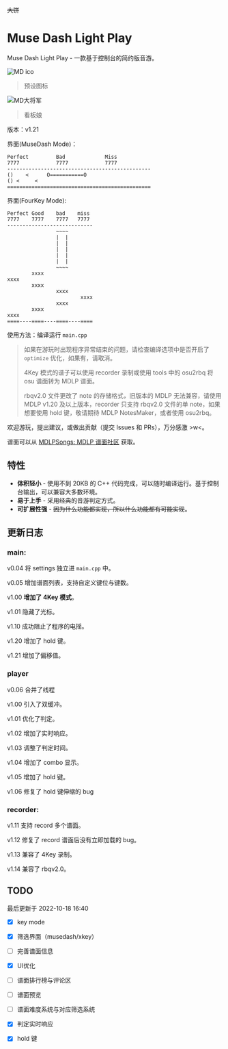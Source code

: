 ~~大饼~~

# Muse Dash Light Play

Muse Dash Light Play - 一款基于控制台的简约版音游。

![MD ico](https://user-images.githubusercontent.com/76830236/199634530-150db221-c00c-44d2-aaeb-b91aff1a224a.png)
> 预设图标

![MD大将军](https://user-images.githubusercontent.com/76830236/199501604-e8a50262-e669-4365-8b7a-555c6e44179e.png)
> 看板娘

版本：v1.21

界面(MuseDash Mode)：

```
Perfect         Bad             Miss
7777            7777            7777
-----------------------------------------------
()    <      O===========O
() <     <
===============================================
```

界面(FourKey Mode):

```
Perfect Good    bad    miss
7777    7777    7777   7777
----------------------------
                ~~~~
                |  |
                |  |
                |  |
                |  |
                |  | 
                ~~~~
        xxxx
xxxx
        xxxx
                xxxx
                        xxxx
                xxxx
        xxxx
xxxx
====----====----====----====
```

使用方法：编译运行 `main.cpp`

> 如果在游玩时出现程序异常结束的问题，请检查编译选项中是否开启了 `optimize` 优化，如果有，请取消。
>
> 4Key 模式的谱子可以使用 recorder 录制或使用 tools 中的 osu2rbq 将 osu 谱面转为 MDLP 谱面。
>
> rbqv2.0 文件更改了 note 的存储格式，旧版本的 MDLP 无法兼容，请使用 MDLP v1.20 及以上版本，recorder 只支持 rbqv2.0 文件的单 note，如果想要使用 hold 键，敬请期待 MDLP NotesMaker，或者使用 osu2rbq。

欢迎游玩，提出建议，或做出贡献（提交 Issues 和 PRs），万分感激 >w<。

谱面可以从 [MDLPSongs: MDLP 谱面社区](https://github.com/qingchenling/MDLPSongs) 获取。

## 特性

- **体积轻小** - 使用不到 20KB 的 C++ 代码完成，可以随时编译运行。基于控制台输出，可以兼容大多数环境。
- **易于上手** - 采用经典的音游判定方式。
- **可扩展性强** - ~~因为什么功能都实现，所以什么功能都有可能实现~~。

## 更新日志

### main:
v0.04 将 settings 独立进 `main.cpp` 中。

v0.05 增加谱面列表，支持自定义键位与键数。

v1.00 **增加了 4Key 模式**。

v1.01 隐藏了光标。

v1.10 成功阻止了程序的电摇。

v1.20 增加了 hold 键。

v1.21 增加了偏移值。

### player

v0.06 合并了线程

v1.00 引入了双缓冲。

v1.01 优化了判定。

v1.02 增加了实时响应。

v1.03 调整了判定时间。

v1.04 增加了 combo 显示。

v1.05 增加了 hold 键。

v1.06 修复了 hold 键伸缩的 bug

### recorder:

v1.11 支持 record 多个谱面。

v1.12 修复了 record 谱面后没有立即加载的 bug。

v1.13 兼容了 4Key 录制。

v1.14 兼容了 rbqv2.0。

## TODO

最后更新于 2022-10-18 16:40

- [x] key mode

- [x] 筛选界面（musedash/xkey）

- [ ] 完善谱面信息

- [x] UI优化

- [ ] 谱面排行榜与评论区

- [ ] 谱面预览

- [ ] 谱面难度系统与对应筛选系统

- [x] 判定实时响应

- [x] hold 键
